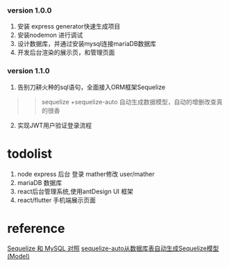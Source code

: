 <!--
 * @Description: mather server
 * @Author: hxl
 * @Date: 2019-07-12 11:52:13
 * @LastEditTime: 2019-08-09 22:17:44
 * @LastEditors: Please set LastEditors
 -->
### version 1.0.0
1. 安装 express generator快速生成项目
2. 安装nodemon 进行调试
3. 设计数据库，并通过安装mysql连接mariaDB数据库
4. 开发后台渲染的展示页，和管理页面

### version 1.1.0
1. 告别刀耕火种的sql语句，全面接入ORM框架Sequelize
>> sequelize +sequelize-auto 自动生成数据模型，自动的增删改查真的很香


2. 实现JWT用户验证登录流程

# todolist
1. node express 后台 登录 mather修改 user/mather
2. mariaDB 数据库
3. react后台管理系统,使用antDesign UI 框架
4. react/flutter 手机端展示页面

# reference
[Sequelize 和 MySQL 对照](https://segmentfault.com/a/1190000003987871)
[sequelize-auto从数据库表自动生成Sequelize模型(Model)](https://itbilu.com/nodejs/npm/41mRdls_Z.html)
